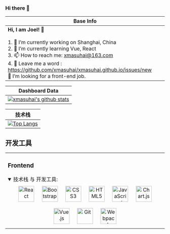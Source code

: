 ### Hi there 👋

|Base Info|
|----------------------------------------------------------------------|
| __Hi, I am Joel! 👋__<br/><br/>1. 🔭 I’m currently working on Shanghai, China<br/>2. 🌱 I’m currently learning Vue, React<br/>3. 📫 How to reach me: xmasuhai@163.com<br/>4. 💬 Leave me a word : https://github.com/xmasuhai/xmasuhai.github.io/issues/new<br/>🤔 I’m looking for a front-end job.<br/> |

|Dashboard Data|
|----------------------------------------------------------------------|
|[![xmasuhai's github stats](https://github-readme-stats.vercel.app/api?username=xmasuhai&show_icons=true&count_private=true&theme=dark&layout=compact)](https://github.com/anuraghazra/github-readme-stats) |


|技术栈|
|----------------------------------------------------------------------|
|[![Top Langs](https://github-readme-stats.vercel.app/api/top-langs/?username=xmasuhai&hide=HTML,Ruby,XSLT&langs_count=10&layout=compact)](https://github.com/anuraghazra/github-readme-stats)|

## 开发工具
<table><tr><td valign="top" width="33%">

### Frontend

<details open style="cursor: pointer;">
  <summary>技术栈 与 开发工具:</summary>
<div align="center">  
<img style="margin: 10px" src="https://profilinator.rishav.dev/skills-assets/react-original-wordmark.svg" alt="React" height="50" />  
<img style="margin: 10px" src="https://profilinator.rishav.dev/skills-assets/bootstrap-plain.svg" alt="Bootstrap" height="50" />  
<img style="margin: 10px" src="https://profilinator.rishav.dev/skills-assets/css3-original-wordmark.svg" alt="CSS3" height="50" />  
<img style="margin: 10px" src="https://profilinator.rishav.dev/skills-assets/html5-original-wordmark.svg" alt="HTML5" height="50" />  
<img style="margin: 10px" src="https://profilinator.rishav.dev/skills-assets/javascript-original.svg" alt="JavaScript" height="50" />  
<img style="margin: 10px" src="https://profilinator.rishav.dev/skills-assets/logo-title.svg" alt="Chart.js" height="50" />  
<img style="margin: 10px" src="https://profilinator.rishav.dev/skills-assets/vuejs-original-wordmark.svg" alt="Vue.js" height="50" />  
<img style="margin: 10px" src="https://profilinator.rishav.dev/skills-assets/git-scm-icon.svg" alt="Git" height="50" />  
<img style="margin: 10px" src="https://profilinator.rishav.dev/skills-assets/webpack-original.svg" alt="Webpack" height="50" />  
</div>

</details>

</td></tr></table>  

<br/>  

